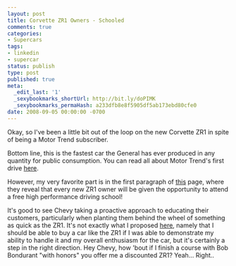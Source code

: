 ```yaml
---
layout: post
title: Corvette ZR1 Owners - Schooled
comments: true
categories:
- Supercars
tags:
- linkedin
- supercar
status: publish
type: post
published: true
meta:
  _edit_last: '1'
  _sexybookmarks_shortUrl: http://bit.ly/doPIMK
  _sexybookmarks_permaHash: a233dfb8e8f5905df5ab173ebd80cfe0
date: 2008-09-05 00:00:00 -0700
---
```

Okay, so I've been a little bit out of the loop on the new Corvette ZR1 in spite of being a Motor Trend subscriber.

Bottom line, this is the fastest car the General has ever produced in any quantity for public consumption.  You can read all about Motor Trend's first drive <a href="http://www.motortrend.com/roadtests/coupes/112_0810_2009_chevrolet_corvette_zr1_first_drive/index.html">here</a>.

However, my very favorite part is in the first paragraph of <a href="http://www.motortrend.com/roadtests/coupes/112_0810_2009_chevrolet_corvette_zr1_first_drive/brakes_and_tires.html">this</a> page, where they reveal that every new ZR1 owner will be given the opportunity to attend a free high performance driving school!

It's good to see Chevy taking a proactive approach to educating their customers, particularly when planting them behind the wheel of something as quick as the ZR1.  It's not exactly what I proposed <a href="{{ root_url }}/2008/03/11/check-out-my-new-ride/">here</a>, namely that I should be able to buy a car like the ZR1 if I was able to demonstrate my ability to handle it and my overall enthusiasm for the car, but it's certainly a step in the right direction.  Hey Chevy, how 'bout if I finish a course with Bob Bondurant "with honors" you offer me a discounted ZR1?  Yeah...  Right..
